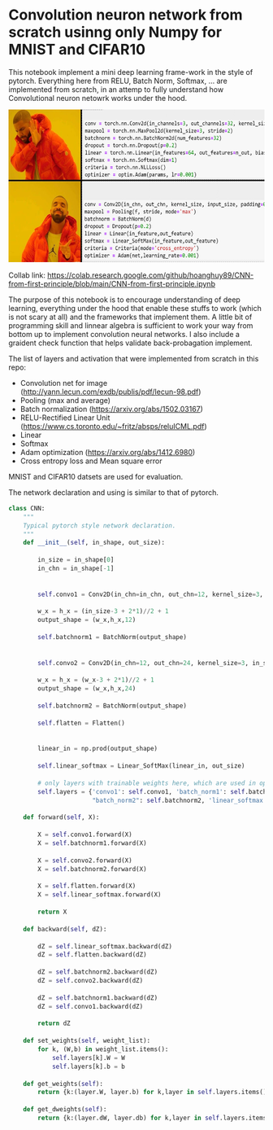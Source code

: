 # Convolution neuron network from scratch usinng only Numpy for MNIST and CIFAR10
This notebook implement a mini deep learning frame-work in the style of pytorch. Everything here from RELU, Batch Norm, Softmax, ...  are implemented from scratch, in an attemp to fully understand how Convolutional neuron netowrk works under the hood.

<img src="images/yes-no.png" style="width:600px;height:300px;">

Collab link: https://colab.research.google.com/github/hoanghuy89/CNN-from-first-principle/blob/main/CNN-from-first-principle.ipynb

The purpose of this notebook is to encourage understanding of deep learning, everything under the hood that enable these stuffs to work (which is not scary at all) and the frameworks that implement them. A little bit of programming skill and linnear algebra is sufficient to work your way from bottom up to implement convolution neural networks. I also include a graident check function that helps validate back-probagation implement.

The list of layers and activation that were implemented from scratch in this repo:

- Convolution net for image (http://yann.lecun.com/exdb/publis/pdf/lecun-98.pdf)
- Pooling (max and average) 
- Batch normalization (https://arxiv.org/abs/1502.03167)
- RELU-Rectified Linear Unit (https://www.cs.toronto.edu/~fritz/absps/reluICML.pdf) 
- Linear
- Softmax
- Adam optimization (https://arxiv.org/abs/1412.6980)
- Cross entropy loss and Mean square error

MNIST and CIFAR10 datsets are used for evaluation.

The network declaration and using is similar to that of pytorch. 
```python
class CNN:
    """
    Typical pytorch style network declaration.
    """
    def __init__(self, in_shape, out_size):

        in_size = in_shape[0]
        in_chn = in_shape[-1]

        
        self.convo1 = Conv2D(in_chn=in_chn, out_chn=12, kernel_size=3, in_shape=in_shape, padding=1, stride=2, bias=False)

        w_x = h_x = (in_size-3 + 2*1)//2 + 1
        output_shape = (w_x,h_x,12)

        self.batchnorm1 = BatchNorm(output_shape)

        
        self.convo2 = Conv2D(in_chn=12, out_chn=24, kernel_size=3, in_shape=output_shape, padding=1, stride=2, bias=False)

        w_x = h_x = (w_x-3 + 2*1)//2 + 1
        output_shape = (w_x,h_x,24)

        self.batchnorm2 = BatchNorm(output_shape)

        self.flatten = Flatten()


        linear_in = np.prod(output_shape)

        self.linear_softmax = Linear_SoftMax(linear_in, out_size)

        # only layers with trainable weights here, which are used in optimization/gradient update.
        self.layers = {'convo1': self.convo1, 'batch_norm1': self.batchnorm1, 'convo2': self.convo2, 
                       "batch_norm2": self.batchnorm2, 'linear_softmax': self.linear_softmax}

    def forward(self, X):

        X = self.convo1.forward(X)
        X = self.batchnorm1.forward(X)

        X = self.convo2.forward(X)
        X = self.batchnorm2.forward(X)

        X = self.flatten.forward(X)
        X = self.linear_softmax.forward(X)

        return X

    def backward(self, dZ):

        dZ = self.linear_softmax.backward(dZ)
        dZ = self.flatten.backward(dZ)

        dZ = self.batchnorm2.backward(dZ)
        dZ = self.convo2.backward(dZ)

        dZ = self.batchnorm1.backward(dZ)
        dZ = self.convo1.backward(dZ)

        return dZ

    def set_weights(self, weight_list):
        for k, (W,b) in weight_list.items():
            self.layers[k].W = W
            self.layers[k].b = b

    def get_weights(self):
        return {k:(layer.W, layer.b) for k,layer in self.layers.items()}

    def get_dweights(self):
        return {k:(layer.dW, layer.db) for k,layer in self.layers.items()}
```
